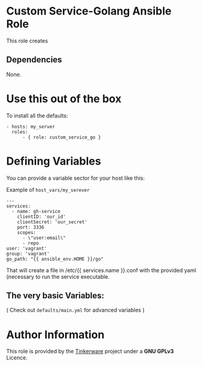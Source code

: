 Custom Service-Golang Ansible Role
===============================

This role creates

Dependencies
------------

None.

Use this out of the box
=======================

To install all the defaults:

```
- hosts: my_server
  roles:
      - { role: custom_service_go }
```

Defining Variables
==================

You can provide a variable sector for your host like this:

Example of `host_vars/my_serever`

```
---
services:
  - name: gh-service
    clientID: 'our_id'
    clientSecret: 'our_secret'
    port: 3336
    scopes:
      - \"user:email\"
      - repo
user: 'vagrant'
group: 'vagrant'
go_path: "{{ ansible_env.HOME }}/go"

```

That will create a file in /etc/{{ services.name }}.conf with the provided yaml
(necessary to run the service executable.

The very basic Variables:
-------------------------
( Check out `defaults/main.yml` for advanced variables )

Author Information
==================

This role is provided by the [Tinkerware](http://tinkerware.io) project
under a **GNU GPLv3** Licence.
